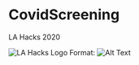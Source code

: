 # CovidScreening
LA Hacks 2020

![LA Hacks Logo](https://challengepost-s3-challengepost.netdna-ssl.com/photos/production/challenge_thumbnails/000/787/815/datas/original.png)
Format: ![Alt Text](url)
